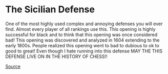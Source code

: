 The Sicilian Defense
====================

One of the most highly used complex and annoying defenses you will ever find. Almost every player of all rankings use this. This opening is highly successful for black and to think that this opening was once considered bad! This opening was discovered and analyzed in 1604 extending to the early 1800s. People realized this opening went to bad to dubious to ok to good to great! Even though I hate running into this defense MAY THE THIS DEFENSE LIVE ON IN THE HISTORY OF CHESS!! 

[Source](http://www.chess.com/blog/monsterking/top-10-most-powerful-openings)